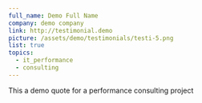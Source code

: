 ```yaml
---
full_name: Demo Full Name
company: demo company
link: http://testimonial.demo
picture: /assets/demo/testimonials/testi-5.png
list: true
topics:
  - it_performance
  - consulting
---
```

This a demo quote for a performance consulting project
